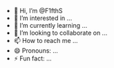 - 👋 Hi, I’m @F1fthS
- 👀 I’m interested in ...
- 🌱 I’m currently learning ...
- 💞️ I’m looking to collaborate on ...
- 📫 How to reach me ...
- 😄 Pronouns: ...
- ⚡ Fun fact: ...

<!---
F1fthS/F1fthS is a ✨ special ✨ repository because its `README.md` (this file) appears on your GitHub profile.
You can click the Preview link to take a look at your changes.
--->
